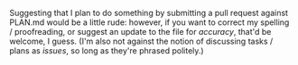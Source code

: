 Suggesting that I plan to do something by submitting a pull request against PLAN.md would be a little rude: however, if you want to correct my spelling / proofreading, or suggest an update to the file for *accuracy*, that'd be welcome, I guess. (I'm also not against the notion of discussing tasks / plans as *issues*, so long as they're phrased politely.)
